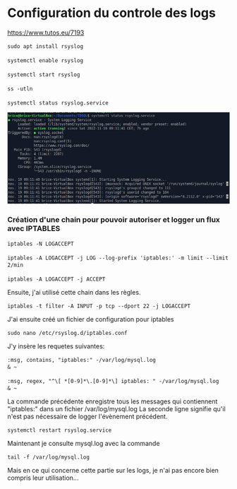 # Configuration du controle des logs

https://www.tutos.eu/7193

````shell
sudo apt install rsyslog

systemctl enable rsyslog

systemctl start rsyslog

ss -utln

systemctl status rsyslog.service
````

![image](./../Images/TDSL3.png)


### Création d'une chain pour pouvoir autoriser et logger un flux avec IPTABLES

````shell
iptables -N LOGACCEPT

iptables -A LOGACCEPT -j LOG --log-prefix 'iptables:' -m limit --limit 2/min

iptables -A LOGACCEPT -j ACCEPT
````
Ensuite, j'ai utilisé cette chain dans les règles.

````shell
iptables -t filter -A INPUT -p tcp --dport 22 -j LOGACCEPT
````

J'ai ensuite créé un fichier de configuration pour iptables

````shell
sudo nano /etc/rsyslog.d/iptables.conf
````

J'y insère les requetes suivantes:

````shell
:msg, contains, "iptables:" -/var/log/mysql.log
& ~

:msg, regex, "^\[ *[0-9]*\.[0-9]*\] iptables: " -/var/log/mysql.log
& ~
````

La commande précédente enregistre tous les messages qui contiennent "iptables:" dans un fichier /var/log/mysql.log
La seconde ligne signifie qu'il n'est pas nécessaire de logger l'évènement précédent.

````shell
systemctl restart rsyslog.service
````

Maintenant je consulte mysql.log avec la commande

````shell
tail -f /var/log/mysql.log
````

Mais en ce qui concerne cette partie sur les logs, je n'ai pas encore bien compris leur utilisation...


